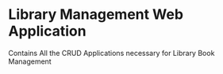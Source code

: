 # Library Management Web Application

Contains All the CRUD Applications necessary for Library Book Management
